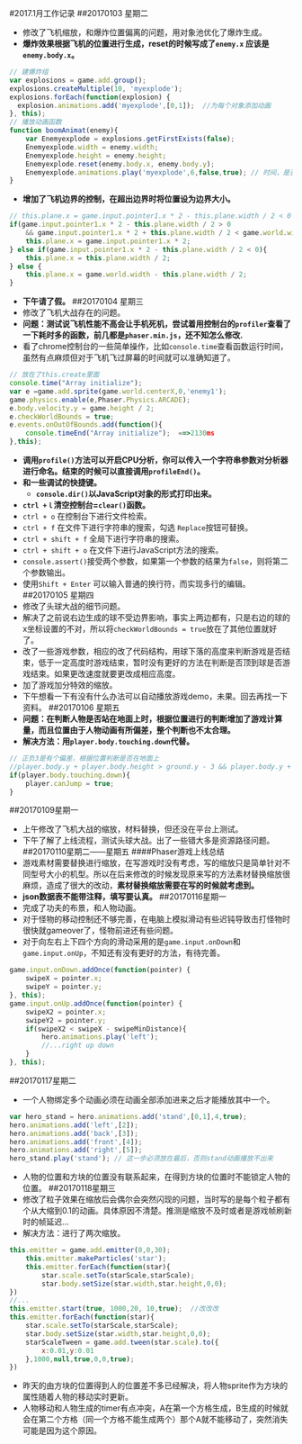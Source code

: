 #2017.1月工作记录
##20170103 星期二
- 修改了飞机缩放，和爆炸位置偏离的问题，用对象池优化了爆炸生成。
- **爆炸效果根据飞机的位置进行生成，reset的时候写成了`enemy.x` 应该是`enemy.body.x`。**
```javascript
// 建爆炸组
var explosions = game.add.group();
explosions.createMultiple(10, 'myexplode');
explosions.forEach(function(explosion) {
  explosion.animations.add('myexplode',[0,1]);  //为每个对象添加动画
}, this);
// 播放动画函数
function boomAnimat(enemy){
    var Enemyexplode = explosions.getFirstExists(false);
    Enemyexplode.width = enemy.width;
    Enemyexplode.height = enemy.height;
    Enemyexplode.reset(enemy.body.x, enemy.body.y);                    
    Enemyexplode.animations.play('myexplode',6,false,true); // 时间，是否循环，完成是否自动kill
}
```
- **增加了飞机边界的控制，在超出边界时将位置设为边界大小。**
```javascript
// this.plane.x = game.input.pointer1.x * 2 - this.plane.width / 2 < 0 ? 70 : game.input.pointer1.x * 2;
if(game.input.pointer1.x * 2 - this.plane.width / 2 > 0 
    && game.input.pointer1.x * 2 + this.plane.width / 2 < game.world.width){  // 改改改
    this.plane.x = game.input.pointer1.x * 2;
} else if(game.input.pointer1.x * 2 - this.plane.width / 2 < 0){
    this.plane.x = this.plane.width / 2;
} else {
    this.plane.x = game.world.width - this.plane.width / 2;
}
```
- **下午请了假。**
##20170104 星期三
- 修改了飞机大战存在的问题。
- **问题：测试说飞机性能不高会让手机死机，尝试着用控制台的`profiler`查看了一下耗时多的函数，前几都是`phaser.min.js`，还不知怎么修改.**
- 看了chrome控制台的一些简单操作，比如`console.time`查看函数运行时间，虽然有点麻烦但对于飞机飞过屏幕的时间就可以准确知道了。
```javascript
// 放在了this.create里面
console.time("Array initialize");
var e =game.add.sprite(game.world.centerX,0,'enemy1');                      
game.physics.enable(e,Phaser.Physics.ARCADE);
e.body.velocity.y = game.height / 2;
e.checkWorldBounds = true;
e.events.onOutOfBounds.add(function(){
    console.timeEnd("Array initialize");  ==>2130ms
},this);
```
- **调用`profile()`方法可以开启CPU分析，你可以传入一个字符串参数对分析器进行命名。结束的时候可以直接调用`profileEnd()`。**
- **和一些调试的快捷键。**
  - **`console.dir()`以JavaScript对象的形式打印出来。** 
 - **`ctrl +ｌ`清空控制台=`clear()`函数。**
 - `ctrl + o` 在控制台下进行文件检索。
 - `ctrl + f` 在文件下进行字符串的搜索，勾选 `Replace`按钮可替换。
 - `ctrl + shift + f` 全局下进行字符串的搜索。
 - `ctrl + shift + o` 在文件下进行JavaScript方法的搜索。
 - `console.assert()`接受两个参数，如果第一个参数的结果为`false`，则将第二个参数输出。
 - 使用`Shift + Enter` 可以输入普通的换行符，而实现多行的编辑。
##20170105 星期四
- 修改了头球大战的细节问题。
- 解决了之前说右边生成的球不受边界影响，事实上两边都有，只是右边的球的x坐标设置的不对，所以将`checkWorldBounds = true`放在了其他位置就好了。
- 改了一些游戏参数，相应的改了代码结构，用球下落的高度来判断游戏是否结束，低于一定高度时游戏结束，暂时没有更好的方法在判断是否顶到球是否游戏结束。如果更改速度就要更改成相应高度。
- 加了游戏加分特效的缩放。
- 下午想看一下有没有什么办法可以自动播放游戏demo，未果。回去再找一下资料。
##20170106 星期五
- **问题：在判断人物是否站在地面上时，根据位置进行的判断增加了游戏计算量，而且位置由于人物动画有所偏差，整个判断也不太合理。**
- **解决方法：用`player.body.touching.down`代替。**
```javascript
// 正负3是有个偏差，根据位置判断是否在地面上
//player.body.y + player.body.height > ground.y - 3 && player.body.y + player.body.height < ground.y + 3
if(player.body.touching.down){
    player.canJump = true;
}
```
##20170109星期一
- 上午修改了飞机大战的缩放，材料替换，但还没在平台上测试。
- 下午了解了上线流程，测试头球大战。出了一些错大多是资源路径问题。
##20170110星期二——星期五
####Phaser游戏上线总结
- 游戏素材需要替换进行缩放，在写游戏时没有考虑，写的缩放只是简单针对不同型号大小的机型。所以在后来修改的时候发现原来写的方法素材替换缩放很麻烦，造成了很大的改动，**素材替换缩放需要在写的时候就考虑到。**
- **json数据表不能带注释，填写要认真。**
##20170116星期一
- 完成了功夫的布景，和人物动画。
- 对于怪物的移动控制还不够完善，在电脑上模拟滑动有些迟钝导致击打怪物时很快就gameover了，怪物前进还有些问题。
- 对于向左右上下四个方向的滑动采用的是`game.input.onDown`和`game.input.onUp`，不知还有没有更好的方法，有待完善。
```javascript
game.input.onDown.addOnce(function(pointer) {
    swipeX = pointer.x;
    swipeY = pointer.y;
}, this);
game.input.onUp.addOnce(function(pointer) {
    swipeX2 = pointer.x;
    swipeY2 = pointer.y;
    if(swipeX2 < swipeX - swipeMinDistance){
        hero.animations.play('left');
        //...right up down
    }
}, this);  
```
##20170117星期二
- 一个人物绑定多个动画必须在动画全部添加进来之后才能播放其中一个。
```javascript
var hero_stand = hero.animations.add('stand',[0,1],4,true);  
hero.animations.add('left',[2]);
hero.animations.add('back',[3]);
hero.animations.add('front',[4]);
hero.animations.add('right',[5]);
hero_stand.play('stand'); // 这一步必须放在最后，否则stand动画播放不出来
```
- 人物的位置和方块的位置没有联系起来，在得到方块的位置时不能锁定人物的位置。
##20170118星期三
- 修改了粒子效果在缩放后会偶尔会突然闪现的问题，当时写的是每个粒子都有个从大缩到0.1的动画。具体原因不清楚。推测是缩放不及时或者是游戏帧刷新时的帧延迟...
- 解决方法：进行了两次缩放。
```javascript
this.emitter = game.add.emitter(0,0,30);
    this.emitter.makeParticles('star');
    this.emitter.forEach(function(star){
        star.scale.setTo(starScale,starScale);
        star.body.setSize(star.width,star.height,0,0);
})
//...
this.emitter.start(true, 1000,20, 10,true);  //改改改
this.emitter.forEach(function(star){
    star.scale.setTo(starScale,starScale);
    star.body.setSize(star.width,star.height,0,0);
    starScaleTween = game.add.tween(star.scale).to({
        x:0.01,y:0.01
    },1000,null,true,0,0,true);
})
```
- 昨天的由方块的位置得到人的位置差不多已经解决，将人物sprite作为方块的属性随着人物的移动实时更新。
- 人物移动和人物生成的timer有点冲突，A在第一个方格生成，B生成的时候就会在第二个方格（同一个方格不能生成两个）那个A就不能移动了，突然消失可能是因为这个原因。

